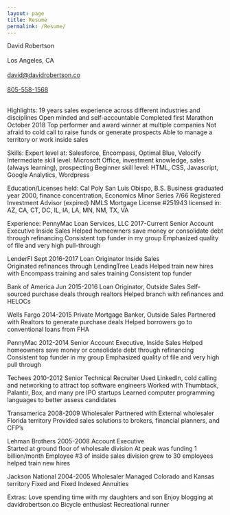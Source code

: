 ```yaml
---
layout: page
title: Resume
permalink: /Resume/
---
```

David Robertson<br><br>
Los Angeles, CA<br><br>
[david@davidrobertson.co](mailto:david@davidrobertson.co)<br><br>
<a href="tel:8055581568">805-558-1568</a><br><br>

Highlights:
19 years sales experience across different industries and disciplines
Open minded and self-accountable
Completed first Marathon October 2018
Top performer and award winner at multiple companies
Not afraid to cold call to raise funds or generate prospects
Able to manage a territory or work inside sales

Skills:
Expert level at: Salesforce, Encompass, Optimal Blue, Velocify
Intermediate skill level: Microsoft Office, investment knowledge, sales (always learning), prospecting
Beginner skill level: HTML, CSS, Javascript, Google Analytics, Wordpress

Education/Licenses held:
Cal Poly San Luis Obispo, B.S. Business graduated year 2000, finance concentration, Economics Minor
Series 7/66 Registered Investment Advisor (expired)
NMLS Mortgage License #251943 licensed in: AZ, CA, CT, DC, IL, IA, LA, MN, NM, TX, VA

Experience:
PennyMac Loan Services, LLC								                                 2017-Current
Senior Account Executive Inside Sales
Helped homeowners save money or consolidate debt through refinancing
Consistent top funder in my group
Emphasized quality of file and very high pull-through

LenderFI												Sept 2016-2017
Loan Originator	Inside Sales						
Originated refinances through LendingTree Leads
Helped train new hires with Encompass training and sales training
Consistent top funder

Bank of America				  					  		  Jun 2015-2016
Loan Originator, Outside Sales
Self-sourced purchase deals through realtors
Helped branch with refinances and HELOCs

Wells Fargo										        	 	         2014-2015
Private Mortgage Banker, Outside Sales 
Partnered with Realtors to generate purchase deals
Helped borrowers go to conventional loans from FHA

PennyMac									              	         		         2012-2014
Senior Account Executive, Inside Sales
Helped homeowners save money or consolidate debt through refinancing
Consistent top funder in my group
Emphasized quality of file and very high pull through

Techees										         		         2010-2012
Senior Technical Recruiter
Used LinkedIn, cold calling and networking to attract top software engineers
Worked with Thumbtack, Palantir, Box, and many pre IPO startups
Learned computer programming languages to better assess candidates

Transamerica										         		         2008-2009
Wholesaler
Partnered with External wholesaler Florida territory
Provided sales solutions to brokers, financial planners, and CFP’s

Lehman Brothers									         		         2005-2008
Account Executive						
Started at ground floor of wholesale division
At peak was funding 1 billion/month
Employee #3 of inside sales division grew to 30 employees helped train new hires

Jackson National						 			         		         2004-2005
Wholesaler
Managed Colorado and Kansas territory
Fixed and Fixed Indexed Annuities

Extras:
Love spending time with my daughters and son
Enjoy blogging at davidrobertson.co
Bicycle enthusiast
Recreational runner




